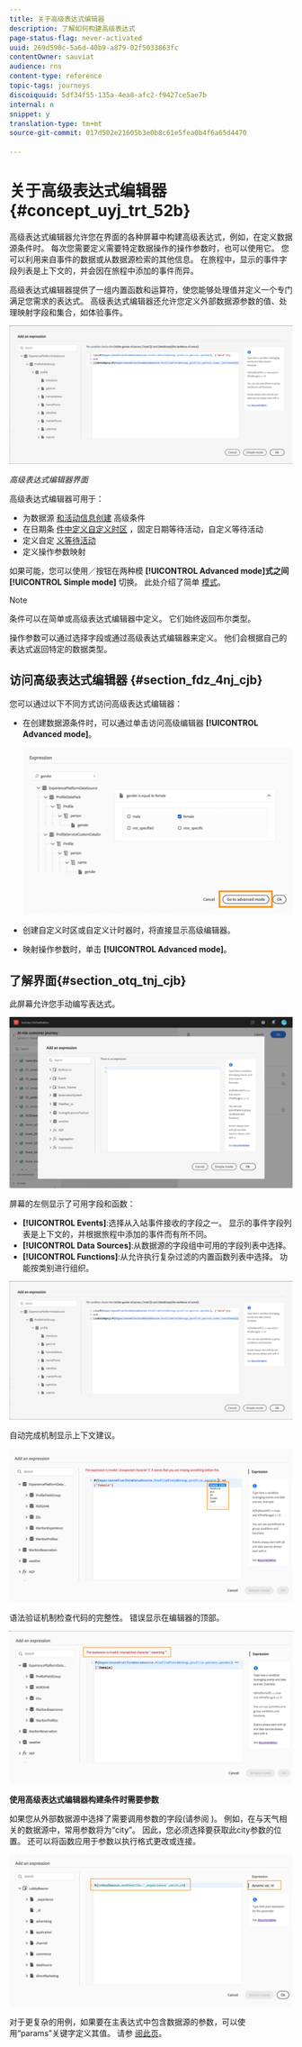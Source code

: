 ```yaml
---
title: 关于高级表达式编辑器
description: 了解如何构建高级表达式
page-status-flag: never-activated
uuid: 269d590c-5a6d-40b9-a879-02f5033863fc
contentOwner: sauviat
audience: rns
content-type: reference
topic-tags: journeys
discoiquuid: 5df34f55-135a-4ea8-afc2-f9427ce5ae7b
internal: n
snippet: y
translation-type: tm+mt
source-git-commit: 017d502e21605b3e0b8c61e5fea0b4f6a65d4470

---
```



# 关于高级表达式编辑器 {#concept_uyj_trt_52b}

高级表达式编辑器允许您在界面的各种屏幕中构建高级表达式，例如，在定义数据源条件时。
每次您需要定义需要特定数据操作的操作参数时，也可以使用它。 您可以利用来自事件的数据或从数据源检索的其他信息。 在旅程中，显示的事件字段列表是上下文的，并会因在旅程中添加的事件而异。

高级表达式编辑器提供了一组内置函数和运算符，使您能够处理值并定义一个专门满足您需求的表达式。 高级表达式编辑器还允许您定义外部数据源参数的值、处理映射字段和集合，如体验事件。

![](../assets/journey65.png)

_高级表达式编辑器界面_

高级表达式编辑器可用于：

* 为数据源 [和活动信息创建](../building-journeys/condition-activity.md#about_condition) 高级条件
* 在日期条 [件中定义自定义时区](../building-journeys/timezone-management.md) ，固定日期等待活动，自定义等待活动
* 定义自定 [义等待活动](../building-journeys/wait-activity.md#custom)
* 定义操作参数映射

如果可能，您可以使用／按钮在两种模 **[!UICONTROL Advanced mode]**式之间**[!UICONTROL Simple mode]** 切换。 此处介绍了简单 [模式](../building-journeys/condition-activity.md#about_condition)。

>[!NOTE]
>
>条件可以在简单或高级表达式编辑器中定义。 它们始终返回布尔类型。
>
>操作参数可以通过选择字段或通过高级表达式编辑器来定义。 他们会根据自己的表达式返回特定的数据类型。

## 访问高级表达式编辑器 {#section_fdz_4nj_cjb}

您可以通过以下不同方式访问高级表达式编辑器：

* 在创建数据源条件时，可以通过单击访问高级编辑器 **[!UICONTROL Advanced mode]**。

   ![](../assets/journeyuc2_33.png)

* 创建自定义时区或自定义计时器时，将直接显示高级编辑器。
* 映射操作参数时，单击 **[!UICONTROL Advanced mode]**。

## 了解界面{#section_otq_tnj_cjb}

此屏幕允许您手动编写表达式。

![](../assets/journey70.png)

屏幕的左侧显示了可用字段和函数：

* **[!UICONTROL Events]**:选择从入站事件接收的字段之一。 显示的事件字段列表是上下文的，并根据旅程中添加的事件而有所不同。
* **[!UICONTROL Data Sources]**:从数据源的字段组中可用的字段列表中选择。
* **[!UICONTROL Functions]**:从允许执行复杂过滤的内置函数列表中选择。 功能按类别进行组织。

![](../assets/journey65.png)

自动完成机制显示上下文建议。

![](../assets/journey68.png)

语法验证机制检查代码的完整性。 错误显示在编辑器的顶部。

![](../assets/journey69.png)

**使用高级表达式编辑器构建条件时需要参数**

如果您从外部数据源中选择了需要调用参数的字段(请参阅 [](../datasource/external-data-sources.md))。 例如，在与天气相关的数据源中，常用参数将为“city”。 因此，您必须选择要获取此city参数的位置。 还可以将函数应用于参数以执行格式更改或连接。

![](../assets/journeyuc2_19.png)

对于更复杂的用例，如果要在主表达式中包含数据源的参数，可以使用“params”关键字定义其值。 请参 [阅此页](../expression/field-references.md)。
